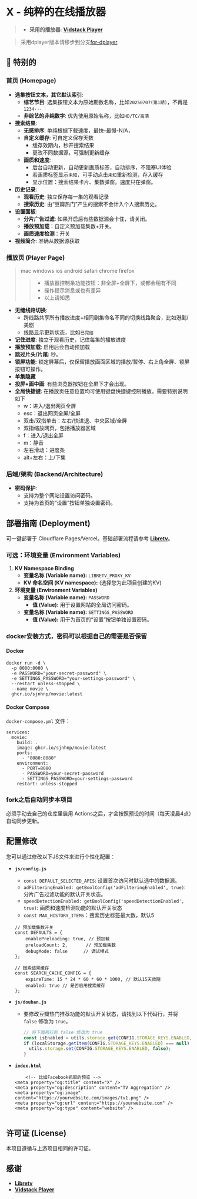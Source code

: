 # X - 纯粹的在线播放器

> * **采用的播放器**: [**Vidstack Player**](https://github.com/vidstack/player) 

> 采用dplayer版本请移步到分支[for-dplayer](https://github.com/sjnhnp/movie/tree/for-dplayer)

## 🚀 特别的

### 首页 (Homepage)
* **选集按钮文本，其它默认索引**:
    * **综艺节目**: 选集按钮文本为原始期数名称，比如`20250707(第1期)`，不再是`1234···`
    * **非综艺的非纯数字**: 优先使用原始名称，比如`HD/TC/高清`
* **搜索结果**: 
    * **无感排序**: 单纯根据下载速度，最快-最慢-N/A，
    * **自定义缓存**: 可自定义保存天数
        - 缓存效期内，秒开搜索结果
        - 更改不同数据源，可强制更新缓存
    * **画质和速度**: 
        - 后台自动更新，自动更新画质标签，自动排序，不阻塞UI体验
        - 若画质标签显示`未知`，可手动点击`未知`重新检测，存入缓存
        - 显示位置：搜索结果卡片、集数弹窗。速度只在弹窗。
* **历史记录**:
    * **观看历史**: 独立保存每一集的观看记录
    * **搜索历史**: 由“豆瓣热门”产生的搜索不会计入个人搜索历史。
* **设置面板**:
    * **分片广告过滤**: 如果开启后有些数据源会卡住，请关闭。
    * **播放预加载**：自定义预加载集数+开关。
    * **画质速度检测**：开关
* **视频简介**: 准确从数据源获取
    
### 播放页 (Player Page)
> mac windows ios android safari chrome firefox 
>> - 播放器控制条功能按钮：非全屏+全屏下，或都会稍有不同
>> - 操作提示消息或也有差异
>> - 以上请知悉

* **无缝线路切换**: 
    - 跨线路共享所有播放进度+相同剧集命名不同的切换线路聚合，比如港剧/美剧
    - 线路显示更新状态，比如`已完结`
* **记住进度**: 独立于观看历史，记住每集的播放进度
* **播放预加载**: 启用后会自动预加载
* **跳过片头/片尾**: 秒。
* **锁屏功能**: 锁定屏幕后，仅保留播放画面区域的播放/暂停、右上角全屏、锁屏按钮可操作。
* **单集隐藏**
* **投屏+画中画**: 有些浏览器按钮在全屏下才会出现。
* **全局快捷键**: 在播放页任意位置均可使用键盘快捷键控制播放，需要特别说明如下
    - w：进入/退出网页全屏
    - esc：退出网页全屏/全屏
    - 双击/双指单击：左右/快进退、中央区域/全屏
    - 双指缩放网页，包括播放器区域
    - f：进入/退出全屏
    - m：静音
    - 左右滑动：进度条
    - alt+左右：上/下集
  
### 后端/架构 (Backend/Architecture)

* **密码保护**:
    * 支持为整个网站设置访问密码。
    * 支持为首页的“设置”按钮单独设置密码。

## 部署指南 (Deployment)

可一键部署于 Cloudflare Pages/Vercel。基础部署流程请参考 [**Libretv**](https://github.com/LibreSpark/LibreTV)。

### 可选：环境变量 (Environment Variables)

1.  **KV Namespace Binding**
    * **变量名称 (Variable name):** `LIBRETV_PROXY_KV`
    * **KV 命名空间 (KV namespace):** (选择您为此项目创建的KV)
2.  **环境变量 (Environment Variables)**
    * **变量名称 (Variable name):** `PASSWORD`
        * **值 (Value):** 用于设置网站的全局访问密码。
    * **变量名称 (Variable name):** `SETTINGS_PASSWORD`
        * **值 (Value):** 用于为首页的“设置”按钮单独设置密码。

### docker安装方式，密码可以根据自己的需要是否保留

#### Docker
```
docker run -d \
  -p 8080:8080 \
  -e PASSWORD="your-secret-password" \
  -e SETTINGS_PASSWORD="your-settings-password" \
  --restart unless-stopped \
  --name movie \
  ghcr.io/sjnhnp/movie:latest
```

#### Docker Compose
`docker-compose.yml` 文件：
```
services:
  movie:
    build: .
    image: ghcr.io/sjnhnp/movie:latest
    ports:
      - "8080:8080"
    environment:
      - PORT=8080
      - PASSWORD=your-secret-password
      - SETTINGS_PASSWORD=your-settings-password
    restart: unless-stopped
```

### fork之后自动同步本项目

必须手动去自己的仓库里启用 Actions之后，才会按照预设的时间（每天凌晨4点）自动同步更新。

## 配置修改

您可以通过修改以下JS文件来进行个性化配置：

* **`js/config.js`**
    * `const DEFAULT_SELECTED_APIS`: 设置首次访问时默认选中的数据源。
    * `adFilteringEnabled: getBoolConfig('adFilteringEnabled', true)`: 分片广告过滤功能的默认开关状态。
    * `speedDetectionEnabled: getBoolConfig('speedDetectionEnabled', true)`: 画质和速度检测功能的默认开关状态
    * `const MAX_HISTORY_ITEMS`：搜索历史标签最大数，默认5


    ```
    // 预加载集数开关
    const DEFAULTS = {
        enablePreloading: true, // 预加载 
        preloadCount: 2,       // 预加载集数 
        debugMode: false      // 调试模式 
    };
    ```

    ```
    // 搜索结果缓存
    const SEARCH_CACHE_CONFIG = {
        expireTime: 15 * 24 * 60 * 60 * 1000, // 默认15天效期
        enabled: true // 是否启用搜索缓存
    };
    ```

* **`js/douban.js`**
    * 要修改豆瓣热门推荐功能的默认开关状态，请找到以下代码行，并将 `false` 修改为 `true`。
      ```javascript
      // 将下面两行的 false 修改为 true
      const isEnabled = utils.storage.get(CONFIG.STORAGE_KEYS.ENABLED, false) === true;
      if (localStorage.getItem(CONFIG.STORAGE_KEYS.ENABLED) === null) {
        utils.storage.set(CONFIG.STORAGE_KEYS.ENABLED, false);
      }
      ```

* **`index.html`**

    ```
        <!-- 比如Facebook抓取的预览 -->
    <meta property="og:title" content="X" />
    <meta property="og:description" content="TV Aggregation" />
    <meta property="og:image" content="https://yourwebsite.com/images/tv1.png" />
    <meta property="og:url" content="https://yourwebsite.com" />
    <meta property="og:type" content="website" />
     
    ```

## 许可证 (License)

本项目遵循与上游项目相同的许可证。

## 感谢
- [**Libretv**](https://github.com/LibreSpark/LibreTV)
- [**Vidstack Player**](https://github.com/vidstack/player) 